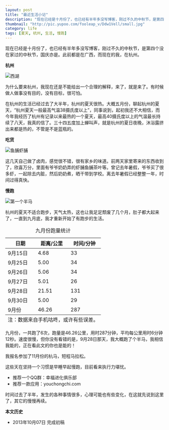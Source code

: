 ```yaml
---
layout: post
title: "最近生活小记"
description: "现在已经是十月份了，也已经有半年多没写博客，刚过不久的中秋节，是第四个没在家过的中秋节，国庆亦是。此前都是在广西，而现在的我，在杭州。"
thumbnail: "http://pic.yupoo.com/fooleap_v/Ddw1Vell/small.jpg"
category: life 
tags: [夏天, 杭州, 生活, 慢跑]
---
```


现在已经是十月份了，也已经有半年多没写博客，刚过不久的中秋节，是第四个没在家过的中秋节，国庆亦是。此前都是在广西，而现在的我，在杭州。

**杭州**

![西湖](http://pic.yupoo.com/fooleap_v/Ddw1Vell/xh5gb.jpg)

为什么要来杭州，我现在还是不能给出一个合理的解释，来了，就是来了。有时候做人做事没有目的，没有目标，很可怕。

在杭州的生活已经过去了大半年，杭州的夏天很热。大概五月份，聊起杭州的夏天，“杭州夏天一般最高气温38摄氏度以上”，同事说到，起初我还不大相信，而今年我经历了杭州有记录以来最热的一个夏天，最高40摄氏度以上的气温最长持续了八天，我真的信了。三十四五度加上蝉叫声，就是杭州的夏日夜晚，沐浴露挤出来都是热的，不管是不是蓝瓶的。

**吃货**

![鱼脯虾脯](http://pic.yupoo.com/fooleap_v/Ddw1UOsY/cjH7F.jpg)

这几天自己做了卤肉，感觉很不错，很有家乡的味道。前两天家里寄来的东西收到了，欣喜万分，里面有爷爷奶奶弄的虾脯鱼脯茶叶等。曾记去年暑假，爷爷买了很多虾，一起除去内脏，然后奶奶煮，晒干带到学校。离去年暑假已经整整一年，时间过得真快。

**慢跑**

![第一个半马](http://pic.yupoo.com/fooleap_v/Ddw1V5tR/ebSQu.jpg)

杭州的夏天不适合跑步，天气太热，这也让我足足颓废了几个月，肚子都大起来了，一直到九月底，我才重新开始了有跑步的生活。

<table>
<caption>九月份跑量统计</caption>
<thead>
<tr>
<th>日期</th>
<th>距离/公里</th>
<th>时间/分钟</th>
</tr>
</thead>
<tbody>
<tr>
<td>9月15日</td>
<td>4.68</td>
<td>33</td>
</tr>
<tr>
<td>9月25日</td>
<td>5.00</td>
<td>34</td>
</tr>
<tr>
<td>9月26日</td>
<td>5.06</td>
<td>34</td>
</tr>
<tr>
<td>9月27日</td>
<td>5.01</td>
<td>26</td>
</tr>
<tr>
<td>9月28日</td>
<td>21.51</td>
<td>131</td>
</tr>
<tr>
<td>9月30日</td>
<td>5.00</td>
<td>29</td>
</tr>
<tr>
<td>9月份</td>
<td>46.26</td>
<td>287</td>
</tr>
</tbody>
<tfoot>
<tr>
<td colspan=3>
注：数据来自手机咕咚，或许有些误差。
</td>
</tr>
</tfoot>
</table>

九月份，一共跑了6次，跑量是46.26公里，用时287分钟，平均每公里用时6分钟12秒。速度很慢，但你没有看错的是，9月28日那天，我大概跑了个半马，我相信我能的，正在看此文的你也是能的！

我报名参加了11月份的杭马，短程马拉松。

这些天在坚持一个习惯是早睡早起慢跑，目前看来执行力堪忧。

* 推荐一个QQ群：幸福进化俱乐部
* 推荐一款应用：youchongchi.com

时间过去了半年，发生的各种事情很多，心理可能也有些变化，在这就先说到这里了，其它的慢慢再续。

**本文历史**

* 2013年10月07日 完成初稿
